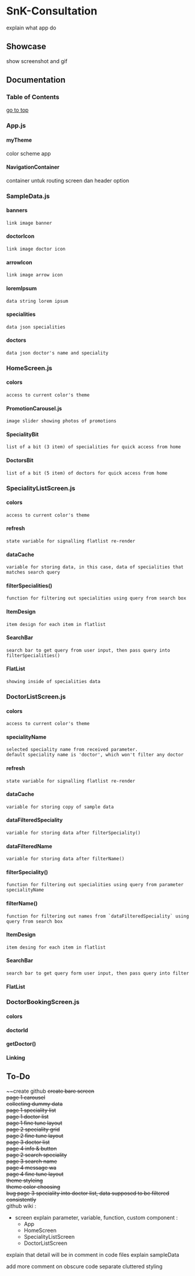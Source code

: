 # SnK-Consultation  
explain what app do  
  
## Showcase  
show screenshot and gif  
  
## Documentation
### Table of Contents
  [go to top](#snk-consultation)
  
### App.js
  #### myTheme  
   color scheme app
  #### NavigationContainer
   container untuk routing screen dan header option
### SampleData.js
  #### banners
    link image banner
  #### doctorIcon
    link image doctor icon
  #### arrowIcon
    link image arrow icon
  #### loremIpsum
    data string lorem ipsum
  #### specialities
    data json specialities
  #### doctors
    data json doctor's name and speciality
### HomeScreen.js
  #### colors
    access to current color's theme
  #### PromotionCarousel.js
    image slider showing photos of promotions
  #### SpecialityBit
    list of a bit (3 item) of specialities for quick access from home
  #### DoctorsBit
    list of a bit (5 item) of doctors for quick access from home
### SpecialityListScreen.js
  #### colors
    access to current color's theme
  #### refresh
    state variable for signalling flatlist re-render
  #### dataCache
    variable for storing data, in this case, data of specialities that matches search query
  #### filterSpecialities()
    function for filtering out specialities using query from search box
  #### ItemDesign
    item design for each item in flatlist
  #### SearchBar
    search bar to get query from user input, then pass query into filterSpecialities()
  #### FlatList
    showing inside of specialities data
### DoctorListScreen.js
  #### colors
    access to current color's theme
  #### specialityName
    selected speciality name from received parameter.
    default speciality name is 'doctor', which won't filter any doctor
  #### refresh
    state variable for signalling flatlist re-render
  #### dataCache
    variable for storing copy of sample data
  #### dataFilteredSpeciality
    variable for storing data after filterSpeciality()
  #### dataFilteredName
    variable for storing data after filterName()
  #### filterSpeciality()
    function for filtering out specialities using query from parameter specialityName
  #### filterName()
    function for filtering out names from `dataFilteredSpeciality` using query from search box
  #### ItemDesign
    item desing for each item in flatlist
  #### SearchBar
    search bar to get query form user input, then pass query into filter 
  #### FlatList
### DoctorBookingScreen.js
  #### colors
  #### doctorId
  #### getDoctor()
  #### Linking
 

## To-Do  
~~create github
~~create bare screen~~  
~~page 1 carousel~~  
~~collecting dummy data~~  
~~page 1 speciality list~~  
~~page 1 doctor list~~  
~~page 1 fine tune layout~~  
~~page 2 speciality grid~~  
~~page 2 fine tune layout~~  
~~page 3 doctor list~~  
~~page 4 info & button~~  
~~page 2 search speciality~~  
~~page 3 search name~~  
~~page 4 message wa~~  
~~page 4 fine tune layout~~  
~~theme styleing~~  
~~theme color choosing~~  
~~bug page 3 speciality into doctor list, data supposed to be filtered consistently~~  
github wiki :  
  - screen explain parameter, variable, function, custom component : 
    - App  
    - HomeScreen  
    - SpecialityListScreen  
    - DoctorListScreen  
  
explain that detail will be in comment in code files
explain sampleData

add more comment on obscure code
separate cluttered styling  
